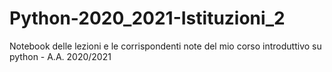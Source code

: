 # Python-2020_2021-Istituzioni_2
Notebook delle lezioni e le corrispondenti note del mio corso introduttivo su python - A.A. 2020/2021
